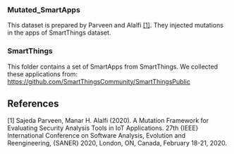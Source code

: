 ### Mutated_SmartApps
This dataset is prepared by Parveen and Alalfi [[1]](#1). They injected mutations in the apps of SmartThings dataset.

### SmartThings
This folder contains a set of SmartApps from SmartThings. We collected these applications from: https://github.com/SmartThingsCommunity/SmartThingsPublic


## References
<a id="1">[1]</a> 
Sajeda Parveen, Manar H. Alalfi (2020). 
A Mutation Framework for Evaluating Security Analysis Tools in IoT Applications. 
27th {IEEE} International Conference on Software Analysis, Evolution and Reengineering, {SANER} 2020, London, ON, Canada, February 18-21, 2020.
